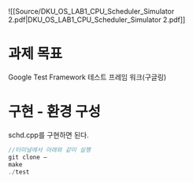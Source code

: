 ![[Source/DKU_OS_LAB1_CPU_Scheduler_Simulator 2.pdf|DKU_OS_LAB1_CPU_Scheduler_Simulator 2.pdf]]
# 과제 목표
Google Test Framework
테스트 프레임 워크(구글링)
  
# 구현 - 환경 구성
schd.cpp를 구현하면 된다.
```C++
//터미널에서 아래와 같이 실행
git clone —
make
./test
```